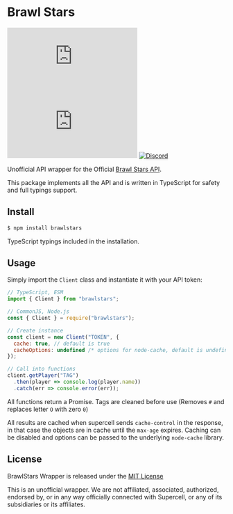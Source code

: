 # Brawl Stars
![GitHub repo size](https://img.shields.io/github/repo-size/ravener/brawlstars.js)
![GitHub](https://img.shields.io/github/license/ravener/brawlstars.js)
[![Discord](https://discordapp.com/api/guilds/397479560876261377/embed.png)](https://discord.gg/mDkMbEh)

Unofficial API wrapper for the Official [Brawl Stars API](https://developer.brawlstars.com).

This package implements all the API and is written in TypeScript for safety and full typings support.

## Install
```sh
$ npm install brawlstars
```
TypeScript typings included in the installation.

## Usage
Simply import the `Client` class and instantiate it with your API token:
```js
// TypeScript, ESM
import { Client } from "brawlstars";

// CommonJS, Node.js
const { Client } = require("brawlstars");

// Create instance
const client = new Client("TOKEN", { 
  cache: true, // default is true
  cacheOptions: undefined /* options for node-cache, default is undefined. */
});

// Call into functions
client.getPlayer("TAG")
  .then(player => console.log(player.name))
  .catch(err => console.error(err));
```
All functions return a Promise. Tags are cleaned before use (Removes `#` and replaces letter `O` with zero `0`)

All results are cached when supercell sends `cache-control` in the response, in that case the objects are in cache until the `max-age` expires. Caching can be disabled and options can be passed to the underlying `node-cache` library.

## License
BrawlStars Wrapper is released under the [MIT License](LICENSE)

This is an unofficial wrapper. We are not affiliated, associated, authorized, endorsed by, or in any way officially connected with Supercell, or any of its subsidiaries or its affiliates.
